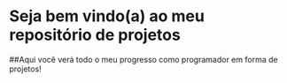 # Seja bem vindo(a) ao meu repositório de projetos
##Aqui você verá todo o meu progresso como programador em forma de projetos!
